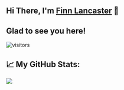 ## Hi There, I'm [Finn Lancaster](https://www.finnsoftware.net) 👋
  
  
## Glad to see you here!
![visitors](https://visitor-badge.glitch.me/badge?page_id=flancast90.visitor-badge)


## 📈 My GitHub Stats:
![](https://github-readme-stats.vercel.app/api?username=flancast90&count_private=true&show_icons=true&theme=gotham)
